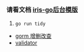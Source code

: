 ### 请看文档 [iris-go后台模版](https://jeromexiong.github.io/2021/10/09/iris-go%E5%90%8E%E5%8F%B0%E6%A8%A1%E7%89%88/)

1. `go run tidy`

- [gorm 增删改查](https://www.jianshu.com/p/1513f55f8192)
- [validator](https://blog.csdn.net/guyan0319/article/details/105918559)